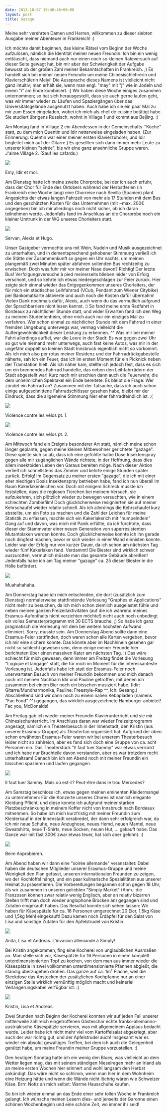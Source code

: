 ```yaml
---
date: 2012-10-07 19:40:46+00:00
layout: post
title: Gazage
---
```


Meine sehr verehrten Damen und Herren, willkommen zu dieser siebten Ausgabe meiner Abenteuer in Frankreich! :)

Ich möchte damit beginnen, das kleine Rätsel vom Beginn der Woche aufzulösen, nämlich die Identität meiner neuen Freundin. Ich bin ein wenig enttäuscht, dass niemand auch nur einen noch so kleinen Rateversuch auf dieser Seite gewagt hat, bin mir aber der Schwierigkeit der Aufgabe bewusst ob der großen Zahl meiner Bekanntschaften in Frankreich. ;) Es handelt sich bei meiner neuen Freundin um meine Chinesischlehrerin und Klavierschülerin Meiyi! Die Aussprache dieses Namens ist vielleicht nicht ganz intuitiv; man erhält sie, wenn man engl. "may" mit "j" wie in Jodeln und einem "i" am Ende kombiniert. :)
Wir haben diese Woche einiges zusammen unternommen; so hat sich herausgestellt, dass sie auch gerne laufen geht, was wir immer wieder zu Läufen und Spaziergängen über das Universitätsgelände ausgenutzt haben. Auch habe ich sie ein paar Mal zu mir zum Essen eingeladen, wobei ich mich als chef de cuisine betätigt habe. Sie studiert übrigens Russisch, wohnt in Village 1 und kommt aus Beijing. :)

Am Montag fand in Village 2 ein Abendessen in der Gemeinschafts-"Küche" statt, zu dem mich Quentin und Idir netterweise eingeladen haben. (Zur Erinnerung: Quentin war einer meiner ersten Klavierzuhörer, und Idir begleitet mich auf der Gitarre.) Es gesellten sich dann immer mehr Leute zu unserer kleinen "soirée", bis wir eine ganz ansehnliche Gruppe waren. J'aime Village 2. (Sauf les cafards.)

<div class="img-container">
  <img src="/media/2012-10-07-gazage/Photo1631.jpg" />
  <p>Emy, Idir et moi.</p>
</div>

Am Dienstag hatte ich meine zweite Chorprobe, bei der ich auch erfuhr, dass der Chor für Ende des Oktobers während der Herbstferien (in Frankreich eine Woche lang) eine Chorreise nach Sevilla (Spanien) plant. Angesichts der etwas langen Fahrzeit von mehr als 17 Stunden mit dem Bus und den geschätzten Kosten für das Unternehmen (mit ~max. 200€ angegeben) bin ich mir allerdings noch nicht sicher, ob ich daran teilnehmen werde. Jedenfalls fand im Anschluss an die Chorprobe noch ein kleiner Umtrunk in der WG unseres Chorleiters statt.

<div class="img-container">
  <img src="/media/2012-10-07-gazage/Photo1632.jpg" />
  <p>Servan, Alexis et Hugo.</p>
</div>

Unser Gastgeber vermochte uns mit Wein, Nudeln und Musik ausgezeichnet zu unterhalten, und in dementsprechend gehobener Stimmung verließ ich die Stätte der Zusammenkunft so gegen ein Uhr nachts, um meinen plangemäß zwei Minuten später abfahren sollenden Bus rechtzeitig zu erwischen. Doch was fuhr mir vor meiner Nase davon? Richtig! Der letzte Bus! Verfolgungsversuche à pied meinerseits blieben leider von Erfolg verschont, und so kehrte ich etwas niedergeschlagen zur Feier zurück. Hier zeigte sich einmal wieder das Entgegenkommen unseres Chorleiters, der für mich ein städtisches Leihfahrrad (VCub, Pendant zum Wiener Citybike) per Bankomatkarte aktivierte und auch noch die Kosten dafür übernahm! Vielen Dank nochmals dafür, Alexis, auch wenn du das vermutlich aufgrund der Sprachbarriere nicht lesen kannst. :) So fand meine erste Radfahrt in Bordeaux zu nächtlicher Stunde statt, und wider Erwarten fand ich den Weg zu meinem Studentenheim, ohne mich auch nur ein einziges Mal zu verfahren. Wer schon einmal zu nächtlicher Stunde mit dem Fahrrad in einer fremden Umgebung unterwegs war, vermag vielleicht die Außergewöhnlichkeit dieser Leistung zu erkennen. ^^ Was mir bei meiner Fahrt allerdings auffiel, war die Leere in der Stadt: Es war gegen zwei Uhr so gut wie niemand mehr unterwegs, auch fast keine Autos, was mir in der ungefähr doppelt so kleinen Stadt Innsbruck eigentlich nicht so vorkommt.
Als ich mich also per rotas meiner Residenz und der Fahrradrückgabestelle näherte, sah ich ein Feuer, das ich im ersten Moment für ein Picknick neben der Tramstation hielt. Als ich näher kam, stellte ich jedoch fest, dass es sich um ein brennendes Fahrrad handelte, das neben den Leihfahrrädern der Stadt abgestellt war! Kurz nach mir erschien dann auch die Feuerwehr, die dem unheimlichen Spektakel ein Ende bereitete. Es bleibt die Frage: Wer zündet ein Fahrrad an? Zusammen mit der Tatsache, dass ich auch schon einige aufgeschnittene Fahrradschlösser gesehen habe, bleibt mir der Eindruck, dass die allgemeine Stimmung hier eher fahrradfeindlich ist. :(

<div class="img-container">
  <img src="/media/2012-10-07-gazage/Photo1637.jpg" />
  <p>Violence contre les vélos pt. 1.</p>
</div>

<div class="img-container">
  <img src="/media/2012-10-07-gazage/Photo1624.jpg" />
  <p>Violence contre les vélos pt. 2.</p>
</div>

Am Mittwoch fand ein Ereignis besonderer Art statt, nämlich meine schon länger geplante, gegen meine kleinen Mitbewohner gerichtete "gazage". Diese spielte sich so ab, dass ich eine gefühlte halbe Dose Insektenspray gegen alle mir zugänglichen Wände richtete, in der Hoffnung, dass dies allem insektoiden Leben den Garaus bereiten möge. Nach dieser Aktion verließ ich schnellstens das Zimmer und kehrte einige Stunden später zurück. Erfolg! Im Gegensatz zu meiner ersten "gazage", die ich mit einer eher niedrigen Dosis Insektenspray betrieben habe, fand ich nun überall im Raum Kakerlakenleichen vor. Doch mit einigem Schreck musste ich feststellen, dass die reglosen Tierchen bei meinem Versuch, sie aufzukehren, sich plötzlich wieder zu bewegen versuchten, wie in einem schlechten Zombiefilm! Doch glücklicherweise resignierten sie auf meiner Kehrschaufel wieder relativ schnell. Als ich allerdings die Kehrschaufel kurz abstellte, um ein Foto zu machen und die Zahl der Leichen für meine Statistik zu erfassen, machte sich ein Kakerlakerich mit "humpelndem" Gang auf und davon, was mich mit Panik erfüllte, da ich fürchtete, dass dieser der Stammvater einer neuen Generation von superresistenten Mutantolaken werden könnte. Doch glücklicherweise konnte ich ihn gerade noch dingfest machen, bevor er sich wieder in einer Wand einnisten konnte. Leider war der Erfolg nur von kurzer Dauer, da ich schon am nächsten Tag wieder fünf Kakerlaken fand. Verdammt! Die Biester sind wirklich schwer auszurotten, vermutlich müsste man das gesamte Gebäude abreißen! Jedenfalls habe ich am Tag meiner "gazage" ca. 25 dieser Biester in die Hölle befördert.

<div class="img-container">
  <img src="/media/2012-10-07-gazage/Photo1642.jpg" />
  <p>Muahahahaha.</p>
</div>

Am Donnerstag habe ich mich entschieden, die dort (zusätzlich zum Dienstag) normalerweise stattfindende Vorlesung "Graphes et Applications" nicht mehr zu besuchen, da ich mich schon ziemlich ausgelastet fühle und neben meinen ganzen Freizeitaktivitäten (auf die ich während meines Erasmus-Aufenthalts nicht verzichten möchte!) nicht auch noch unbedingt ein volles Semesterprogramm mit 30 ECTS brauche. ;) So habe ich ganz pragmatisch die Vorlesung mit dem bei weitem höchsten Aufwand eliminiert. Sorry, musste sein.
Am Donnerstag Abend sollte dann eine Erasmus-Feier stattfinden, doch waren schon alle Karten vergeben, bevor ich mir eine sichern konnte. Das könnte aber im Nachhinein gesehen gar nicht so schlecht gewesen sein, denn einige meiner Freunde hier berichteten über einen massiven Kater am nächsten Tag. :) Das wäre schlecht für mich gewesen, denn immer am Freitag findet die Vorlesung "Logique et langage" statt, die für mich im Moment für die interessanteste Vorlesung ist. Jedenfalls habe ich statt der Erasmus-Feier noch unerwarteten Besuch von meiner Freundin bekommen und mich danach noch mit meinen Nachbarn Idir und Pauline getroffen, mit denen ich zusammen bei einem Bier noch ein bisschen musiziert habe. (Idir: Gitarre/Mundharmonika, Pauline: Freestyle-Rap ^^, Ich: Gesang.) Abschließend sind wir dann noch zu einem nahen Kebapladen (namens "Fac Food" ^^) gegangen, das wirklich ausgezeichnete Hamburger anbietet! Fac you, McDonalds!

Am Freitag gab ich wieder meiner Freundin Klavierunterricht und sie mir Chinesischunterricht. Im Anschluss daran war wieder Freizeitprogramm angesagt, nämlich ein Theaterbesuch in der Innenstadt, den Kristin (aus unserer Erasmus-Gruppe) als Theaterfan organisiert hat. Aufgrund der oben schon erwähnten Erasmus-Feier waren wir bei unserem Theaterbesuch leider nicht so zahlreich, aber es fand sich doch eine Gruppe von ca. acht Personen ein. Das Theaterstück "Il faut tuer Sammy" war etwas verrückt und ich habe nur Bruchteile davon verstanden, aber es war trotzdem recht unterhaltsam! Danach bin ich am Abend noch mit meiner Freundin ein bisschen spazieren und laufen gegangen.

<div class="img-container">
  <img src="/media/2012-10-07-gazage/Photo1648.jpg" />
  <p>Il faut tuer Sammy. Mais où est-il? Peut-être dans le trou Mercedes?</p>
</div>

Am Samstag beschloss ich, etwas gegen meinen eminenten Kleidermangel zu unternehmen: Für die Konzerte unseres Chores ist nämlich elegante Kleidung Pflicht, und diese konnte ich aufgrund meiner starken Platzbeschränkung in meinem Koffer nicht von Innsbruck nach Bordeaux mitnehmen. So habe ich mich kurzfristig mit meiner Freundin zum Kleiderkauf in der Innenstadt verabredet, der dann sehr erfolgreich war, da ich mir neue Schuhe, neue Anzughose, neues Hemd, neuen Mantel, neue Sweatshirts, neue T-Shirts, neue Socken, neuen Hut, ... gekauft habe. Das Ganze war mit fast 300€ zwar etwas teuer, hat sich aber gelohnt. :)

<div class="img-container">
  <img src="/media/2012-10-07-gazage/Photo1661.jpg" />
  <p>Beim Anprobieren.</p>
</div>

Am Abend haben wir dann eine "soirée allemande" veranstaltet: Dabei haben die deutschen Mitglieder unserer Erasmus-Gruppe und meine Wenigkeit den Plan gefasst, unseren internationalen Freunden zu zeigen, wo der Kochlöffel hängt, und ein paar kulinarische Spezialitäten aus unserer Heimat zu präsentieren. Die Vorbereitungen begannen schon gegen 18 Uhr, als wir zusammen in unseren geliebten "Simply Market" (Anm.: die Franzosen können zwar relativ wenig Englisch, aber an relativ bizarren Stellen trifft man doch wieder anglophone Brocken an) gegangen sind und Zutaten eingekauft haben. Das Resultat konnte sich sehen lassen: Wir haben für Käsespätzle für ca. 16 Personen umgerechnet 20 Eier, 1,5kg Käse und 1,5kg Mehl eingekauft! Dazu kamen noch Erdäpfel für den Salat von Lisa und sonstige Zutaten für den Apfelstrudel von Kristin.

<div class="img-container">
  <img src="/media/2012-10-07-gazage/Photo1663.jpg" />
  <p>Anita, Lisa et Andreas. L'invasion allemande à Simply!</p>
</div>

Bei Kristin angekommen, fing eine Kocherei von unglaublichen Ausmaßen an. Man stelle sich vor, Käsespätzle für 16 Personen in einem komplett unterdimensionierten Topf zu kochen, von dem man aus immer wieder die Käsespätzle in zwei vollkommen unterdimensionierte Pfannen abgießt, die ständig überzugehen drohen. Das ganze auf ca. 1m² Fläche, weil die Steckdose das Anstecken der zusätzlichen Kochpfanne nur an einer einzigen Stelle wirklich vernünftig möglich macht und keinerlei Verlängerungskabel verfügbar ist. :)

<div class="img-container">
  <img src="/media/2012-10-07-gazage/Photo1666.jpg" />
  <p>Kristin, Lisa et Andreas.</p>
</div>

Zwei Stunden nach Beginn der Kocherei konnten wir auf jeden Fall unserer mittlerweile zahlreich eingetroffenen Gästeschar echte franko-allemanno-austriakische Käsespätzle servieren, was mit allgemeinem Applaus bedacht wurde. Leider habe ich nicht mehr viel vom Kartoffelsalat abgekriegt, aber auch der war richtig gut, und der Apfelstrudel auch! Insgesamt war es wieder ein absolut gewaltiges Treffen, bei dem ich auch die Gelegenheit genützt habe, um meine Freundin meiner Gruppe vorzustellen. :)

Den heutigen Sonntag hatte ich ein wenig den Blues, was vielleicht an dem Wetter liegen mag, das mit seinem ständigen Nieselregen mehr an Irland als an meine ersten Wochen hier erinnert und wohl langsam den Herbst ankündigt. Das wäre nicht so schlimm, wenn man hier in dem Wohnheim eine Heizung hätte und wenn die Wände nicht löchrig wären wie Schweizer Käse. Brrr. Notiz an mich selbst: Warme Hausschuhe kaufen.

So bin ich wieder einmal an das Ende einer sehr tollen Woche in Frankreich gelangt. Ich wünsche meinen Lesern dies- und jenseits der Garonne einen schönen Wochenbeginn und eine schöne Zeit, wo immer ihr seid!
